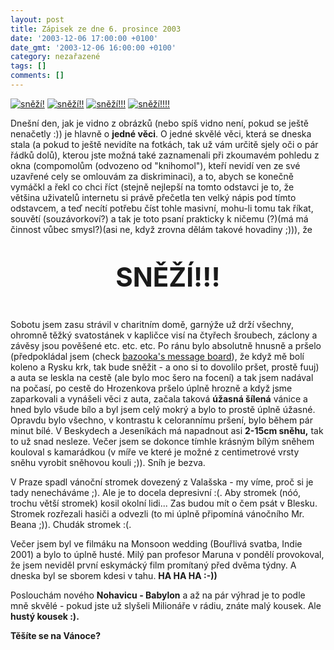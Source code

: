 ```yaml
---
layout: post
title: Zápisek ze dne 6. prosince 2003
date: '2003-12-06 17:00:00 +0100'
date_gmt: '2003-12-06 16:00:00 +0100'
category: nezařazené
tags: []
comments: []
---
```

<div >  <a href="%base_url%/assets/old-images/snezi2.jpg"><img alt="sněží!" src="%base_url%/assets/old-images/snezi2.jpg"></a>  <a href="%base_url%/assets/old-images/snezi3.jpg"><img alt="sněží!!" src="%base_url%/assets/old-images/snezi3.jpg"></a>  <a href="%base_url%/assets/old-images/snezi4.jpg"><img alt="sněží!!!" src="%base_url%/assets/old-images/snezi4.jpg"></a>  <a href="%base_url%/assets/old-images/snezi5.jpg"><img alt="sněží!!!!" src="%base_url%/assets/old-images/snezi5.jpg"></a>  </div>
<p style="margin-bottom:0px">Dnešní den, jak je vidno z obrázků (nebo spíš vidno není, pokud se ještě nenačetly :))  je hlavně o <strong>jedné věci</strong>. O jedné skvělé věci, která se dneska stala (a pokud to ještě nevidíte  na fotkách, tak už vám určitě sjely oči o pár řádků dolů), kterou jste možná také zaznamenali  při zkoumavém pohledu z okna (compomolům (odvozeno od &quot;knihomol&quot;), kteří nevidí ven ze své  uzavřené cely se omlouvám za diskriminaci), a to, abych se konečně vymáčkl a řekl co chci říct  (stejně nejlepší na tomto odstavci je to, že většina uživatelů internetu si právě přečetla  ten velký nápis pod tímto odstavcem, a teď necítí potřebu číst tohle masivní, mohu-li tomu tak  říkat, souvětí (souzávorkoví?) a tak je toto psaní prakticky k ničemu (?)(má má činnost vůbec smysl?)(asi ne,  když zrovna dělám takové hovadiny ;))), že</p>
<p style="font-size:300%;text-align:center"><strong>SNĚŽÍ!!!</strong></p>
<p>Sobotu jsem zasu strávil v charitním domě, garnýže už drží všechny, ohromně těžký svatostánek  v kapličce visí na čtyřech šroubech, záclony a závěsy jsou pověšené etc. etc. etc. Po ránu bylo  absolutně hnusně a pršelo (předpokládal jsem (check <a href="http://www.bazooka.wz.cz/_vzkazy/vzkazy.php">bazooka's  message board</a>), že když mě bolí koleno a Rysku krk, tak bude sněžit -  a ono si to dovolilo pršet, prostě fuuj) a auta se leskla na cestě (ale bylo moc šero na focení) a tak jsem nadával  na počasí, po cestě do Hrozenkova pršelo úplně hrozně a když jsme zaparkovali a vynášeli věci z auta,  začala taková <strong>úžasná šílená</strong> vánice a hned bylo všude bílo a byl jsem celý mokrý a bylo to prostě  úplně úžasné. Opravdu bylo všechno, v kontrastu k celorannímu pršení, bylo během pár minut bílé.  V Beskydech a Jeseníkách má napadnout asi <strong>2-15cm sněhu,</strong> tak to už snad nesleze. Večer jsem  se dokonce tímhle krásným bílým sněhem kouloval s kamarádkou (v míře ve které je možné z centimetrové vrsty  sněhu vyrobit sněhovou kouli ;)). Sníh je bezva.</p>
<p>V Praze spadl vánoční stromek dovezený z Valašska - my víme, proč si je tady nenecháváme ;). Ale je  to docela depresivní :(. Aby stromek (nóó, trochu větší stromek) kosil okolní lidi... Zas budou mít  o čem psát v Blesku. Stromek rozřezali hasiči a odvezli (to mi úplně připomíná vánočního Mr. Beana ;)).  Chudák stromek :(.</p>
<p>Večer jsem byl ve filmáku na Monsoon wedding (Bouřlivá svatba, Indie 2001) a bylo to úplně husté.  Milý pan profesor Maruna v pondělí provokoval, že jsem neviděl první eskymácký film promítaný před dvěma  týdny. A dneska byl se sborem kdesi v tahu. <strong>HA HA HA :-))</strong></p>
<p>Poslouchám nového <strong>Nohavicu - Babylon</strong> a až na pár výhrad je to podle mně skvělé - pokud jste už  slyšeli Milionáře v rádiu, znáte malý kousek. Ale <strong>hustý kousek :).</strong></p>
<p><strong>Těšíte se na Vánoce?</strong></p>
